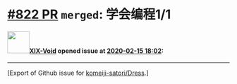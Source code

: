 # [\#822 PR](https://github.com/komeiji-satori/Dress/pull/822) `merged`: 学会编程1/1

#### <img src="https://avatars.githubusercontent.com/u/60728776?u=913cdaf14ab94e6fea898ccf1cb623d2c05957ba&v=4" width="50">[XIX-Void](https://github.com/XIX-Void) opened issue at [2020-02-15 18:02](https://github.com/komeiji-satori/Dress/pull/822):






-------------------------------------------------------------------------------



[Export of Github issue for [komeiji-satori/Dress](https://github.com/komeiji-satori/Dress).]
